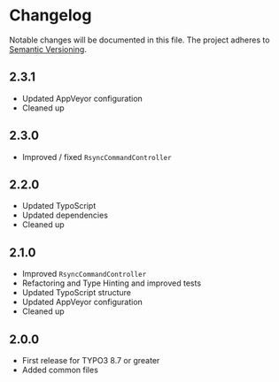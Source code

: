Changelog
=========

Notable changes will be documented in this file. The project adheres to [Semantic Versioning].

2.3.1
-----

* Updated AppVeyor configuration
* Cleaned up

2.3.0
-----

* Improved / fixed `RsyncCommandController`

2.2.0
-----

* Updated TypoScript
* Updated dependencies
* Cleaned up

2.1.0
-----

* Improved `RsyncCommandController`
* Refactoring and Type Hinting and improved tests
* Updated TypoScript structure
* Updated AppVeyor configuration
* Cleaned up

2.0.0
-----

* First release for TYPO3 8.7 or greater
* Added common files

[Semantic Versioning]: http://semver.org "Semantic Versioning"